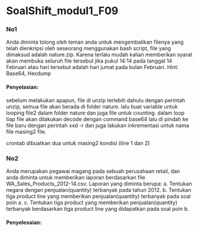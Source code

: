 # SoalShift_modul1_F09

### No1
Anda diminta tolong oleh teman anda untuk mengembalikan filenya yang telah dienkripsi oleh seseorang menggunakan bash script, file yang dimaksud adalah nature.zip. Karena terlalu mudah kalian memberikan syarat akan membuka seluruh file tersebut jika pukul 14:14 pada tanggal 14 Februari atau hari tersebut adalah hari jumat pada bulan Februari.
Hint: Base64, Hexdump

#### Penyelasian:
sebelum melakukan apapun, file di unzip terlebih dahulu dengan perintah unzip, semua file akan berada di folder nature. 
lalu buat variable untuk looping file2 dalam folder nature dan juga file untuk counting. dalam loop tiap file akan dilakukan decode dengan command base64 lalu di pindah ke file baru dengan perintah xxd -r dan juga lakukan inkrementasi untuk nama file masing2 file.

crontab dibuatkan dua untuk masing2 kondisi (line 1 dan 2)

### No2
Anda merupakan pegawai magang pada sebuah perusahaan retail, dan anda diminta untuk memberikan laporan berdasarkan file WA_Sales_Products_2012-14.csv. Laporan yang diminta berupa:
a.	Tentukan negara dengan penjualan(quantity) terbanyak pada tahun 2012.
b.	Tentukan tiga product line yang memberikan penjualan(quantity) terbanyak pada soal poin a.
c.	Tentukan tiga product yang memberikan penjualan(quantity) terbanyak berdasarkan tiga product line yang didapatkan pada soal poin b.

#### Penyelesaian:
